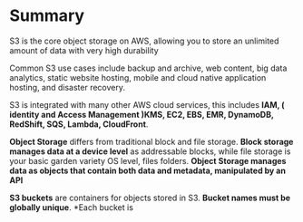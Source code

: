 # Summary

S3 is the core object storage on AWS, allowing you to store an unlimited amount of data with very high durability

Common S3 use cases include backup and archive, web content, big data analytics, static website hosting, mobile and cloud native application hosting, and disaster recovery.

S3 is integrated with many other AWS cloud services, this includes **IAM, ( identity and Access Management )KMS, EC2, EBS, EMR, DynamoDB, RedShift, SQS, Lambda, CloudFront**.

**Object Storage** differs from traditional block and file storage. **Block storage manages data at a device level** as addressable blocks, while file storage is your basic garden variety OS level, files folders. __**Object Storage manages data as objects that contain both data and metadata, manipulated by an API**__

**S3 buckets** are containers for objects stored in S3. **Bucket names must be globally unique**. *Each bucket is
